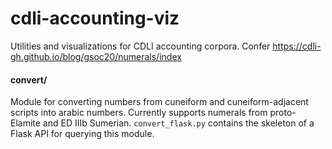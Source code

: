 # cdli-accounting-viz
Utilities and visualizations for CDLI accounting corpora. Confer https://cdli-gh.github.io/blog/gsoc20/numerals/index

#### convert/
Module for converting numbers from cuneiform and cuneiform-adjacent scripts into arabic numbers. Currently supports numerals from proto-Elamite and ED IIIb Sumerian. `convert_flask.py` contains the skeleton of a Flask API for querying this module.
